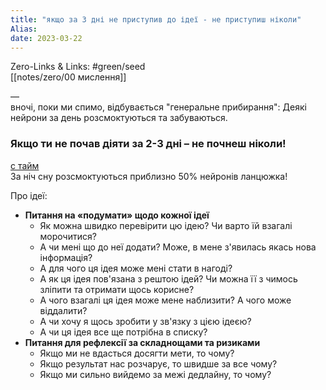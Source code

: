 ```yaml
---
title: "якщо за 3 дні не приступив до ідеї - не приступиш ніколи"
Alias: 
date: 2023-03-22  
---
```

Zero-Links & Links:  #green/seed  
[[notes/zero/00 мислення]]

—  
вночі, поки ми спимо, відбувається "генеральне прибирання": Деякі нейрони за день розсмоктуються та забуваються.
### Якщо ти не почав діяти за 2-3 дні – не почнеш ніколи!
[с тайм](https://youtu.be/C02ISbQ0Ctg?t=1111)  
За ніч сну розсмоктуються приблизно 50% нейронів ланцюжка!  


Про ідеї:  
- **Питання на «подумати» щодо кожної ідеї**
     - Як можна швидко перевірити цю ідею? Чи варто їй взагалі морочитися?
     - А чи мені що до неї додати? Може, в мене з'явилась якась нова інформація?
     - А для чого ця ідея може мені стати в нагоді?
     - А як ця ідея пов'язана з рештою ідей? Чи можна її з чимось зліпити та отримати щось корисне?
     - А чого взагалі ця ідея може мене наблизити? А чого може віддалити?
     - А чи хочу я щось зробити у зв'язку з цією ідеєю?
     - А чи ця ідея все ще потрібна в списку?
- **Питання для рефлексії за складнощами та ризиками**
     - Якщо ми не вдасться досягти мети, то чому?
     - Якщо результат нас розчарує, то швидше за все чому?
     - Якщо ми сильно вийдемо за межі дедлайну, то чому?  
  
